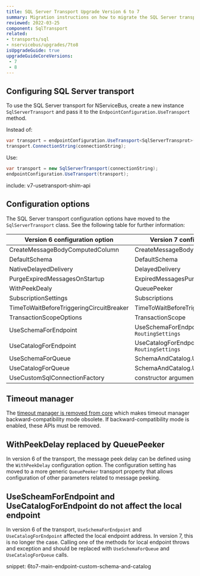 ```yaml
---
title: SQL Server Transport Upgrade Version 6 to 7
summary: Migration instructions on how to migrate the SQL Server transport from version 6 to version 7
reviewed: 2022-03-25
component: SqlTransport
related:
- transports/sql
- nservicebus/upgrades/7to8
isUpgradeGuide: true
upgradeGuideCoreVersions:
 - 7
 - 8
---
```


## Configuring SQL Server transport

To use the SQL Server transport for NServiceBus, create a new instance `SqlServerTransport` and pass it to the `EndpointConfiguration.UseTransport` method.

Instead of:

```csharp
var transport = endpointConfiguration.UseTransport<SqlServerTransprot>();
transport.ConnectionString(connectionString);
```

Use:

```csharp
var transport = new SqlServerTransport(connectionString);
endpointConfiguration.UseTransport(transport);
```

include: v7-usetransport-shim-api

## Configuration options

The SQL Server transport configuration options have moved to the `SqlServerTransport` class. See the following table for further information:

| Version 6 configuration option | Version 7 configuration option |
| --- | --- |
| CreateMessageBodyComputedColumn | CreateMessageBodyComputedColumn |
| DefaultSchema | DefaultSchema |
| NativeDelayedDelivery | DelayedDelivery|
| PurgeExpiredMessagesOnStartup | ExpiredMessagesPurger.PurgeOnStartup |
| WithPeekDealy | QueuePeeker |
| SubscriptionSettings | Subscriptions |
| TimeToWaitBeforeTriggeringCircuitBreaker | TimeToWaitBeforeTriggeringCircuitBreaker |
| TransactionScopeOptions | TransactionScope |
| UseSchemaForEndpoint| UseSchemaForEndpoint on `RoutingSettings`|
| UseCatalogForEndpoint | UseCatalogForEndpoint on `RoutingSettings` |
| UseSchemaForQueue | SchemaAndCatalog.UseSchemaForQueue |
| UseCatalogForQueue | SchemaAndCatalog.UseCatalogForQueue |
| UseCustomSqlConnectionFactory | constructor argument |

## Timeout manager

The [timeout manager is removed from core](/nservicebus/upgrades/7to8/#timeout-manager-removed) which makes timeout manager backward-compatibility mode obsolete. If backward-compatibility mode is enabled, these APIs must be removed.

## WithPeekDelay replaced by QueuePeeker

In version 6 of the transport, the message peek delay can be defined using the `WithPeekDelay` configuration option. The configuration setting has moved to a more generic `QueuePeeker` transport property that allows configuration of other parameters related to message peeking.

## UseScheamForEndpoint and UseCatalogForEndpoint do not affect the local endpoint

In version 6 of the transport, `UseSchemaForEndpoint` and `UseCatalogForEndpoint` affected the local endpoint address. In version 7, this is no longer the case. Calling one of the methods for local endpoint throws and exception and should be replaced with `UseSchemaForQueue` and `UseCatalogForQueue` calls.

snippet: 6to7-main-endpoint-custom-schema-and-catalog
